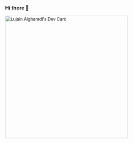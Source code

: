 ### Hi there 👋

<!--
**Jainlo/Jainlo** is a ✨ _special_ ✨ repository because its `README.md` (this file) appears on your GitHub profile.

Here are some ideas to get you started:

- 🔭 I’m currently working on ...
- 🌱 I’m currently learning ...
- 👯 I’m looking to collaborate on ...
- 🤔 I’m looking for help with ...
- 💬 Ask me about ...
- 📫 How to reach me: ...
- 😄 Pronouns: ...
- ⚡ Fun fact: ...
-->


<a href="https://app.daily.dev/jainlo"><img src="https://api.daily.dev/devcards/a78e676ba1da40b883a9d5b141cd64a8.png?r=81x" width="400" alt="Lujain Alghamdi's Dev Card"/></a>
